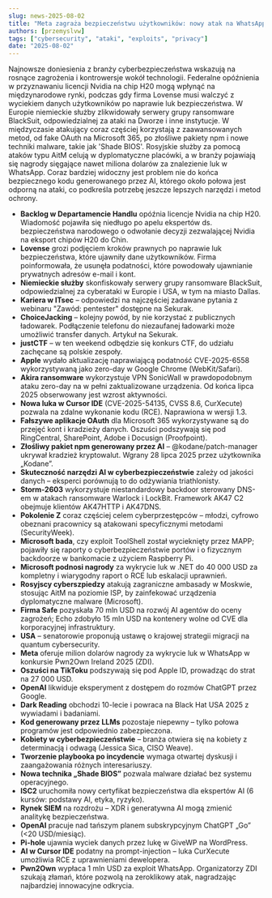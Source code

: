 ```yaml
---
slug: news-2025-08-02
title: "Meta zagraża bezpieczeństwu użytkowników: nowy atak na WhatsApp z nagrodą miliona dolarów!"
authors: [przemyslvw]
tags: ["cybersecurity", "ataki", "exploits", "privacy"]
date: "2025-08-02"
---
```


Najnowsze doniesienia z branży cyberbezpieczeństwa wskazują na rosnące zagrożenia i kontrowersje wokół technologii. Federalne opóźnienia w przyznawaniu licencji Nvidia na chip H20 mogą wpłynąć na międzynarodowe rynki, podczas gdy firma Lovense musi walczyć z wyciekiem danych użytkowników po naprawie luk bezpieczeństwa. W Europie niemieckie służby zlikwidowały serwery grupy ransomware BlackSuit, odpowiedzialnej za ataki na Dworze i inne instytucje. W międzyczasie atakujący coraz częściej korzystają z zaawansowanych metod, od fake OAuth na Microsoft 365, po złośliwe pakiety npm i nowe techniki malware, takie jak 'Shade BIOS'. Rosyjskie służby za pomocą ataków typu AitM celują w dyplomatyczne placówki, a w branży pojawiają się nagrody sięgające nawet miliona dolarów za znalezienie luk w WhatsApp. Coraz bardziej widoczny jest problem nie do końca bezpiecznego kodu generowanego przez AI, którego około połowa jest odporną na ataki, co podkreśla potrzebę jeszcze lepszych narzędzi i metod ochrony.

<!-- truncate -->

- **Backlog w Departamencie Handlu** opóźnia licencje Nvidia na chip H20. Wiadomość pojawiła się niedługo po apelu ekspertów ds. bezpieczeństwa narodowego o odwołanie decyzji zezwalającej Nvidia na eksport chipów H20 do Chin.
- **Lovense** grozi podjęciem kroków prawnych po naprawie luk bezpieczeństwa, które ujawniły dane użytkowników. Firma poinformowała, że usunęła podatności, które powodowały ujawnianie prywatnych adresów e-mail i kont.
- **Niemieckie służby** skonfiskowały serwery grupy ransomware BlackSuit, odpowiedzialnej za cyberataki w Europie i USA, w tym na miasto Dallas.
- **Kariera w ITsec** – odpowiedzi na najczęściej zadawane pytania z webinaru "Zawód: pentester" dostępne na Sekurak.
- **ChoiceJacking** – kolejny powód, by nie korzystać z publicznych ładowarek. Podłączenie telefonu do niezaufanej ładowarki może umożliwić transfer danych. Artykuł na Sekurak.
- **justCTF** – w ten weekend odbędzie się konkurs CTF, do udziału zachęcane są polskie zespoły.
- **Apple** wydało aktualizację naprawiającą podatność CVE-2025-6558 wykorzystywaną jako zero-day w Google Chrome (WebKit/Safari).
- **Akira ransomware** wykorzystuje VPN SonicWall w prawdopodobnym ataku zero-day na w pełni zaktualizowane urządzenia. Od końca lipca 2025 obserwowany jest wzrost aktywności.
- **Nowa luka w Cursor IDE** (CVE-2025-54135, CVSS 8.6, CurXecute) pozwala na zdalne wykonanie kodu (RCE). Naprawiona w wersji 1.3.
- **Fałszywe aplikacje OAuth** dla Microsoft 365 wykorzystywane są do przejęć kont i kradzieży danych. Oszuści podszywają się pod RingCentral, SharePoint, Adobe i Docusign (Proofpoint).
- **Złośliwy pakiet npm generowany przez AI** – @kodane/patch-manager ukrywał kradzież kryptowalut. Wgrany 28 lipca 2025 przez użytkownika „Kodane”.
- **Skuteczność narzędzi AI w cyberbezpieczeństwie** zależy od jakości danych – eksperci porównują to do odżywiania triathlonisty.
- **Storm-2603** wykorzystuje niestandardowy backdoor sterowany DNS-em w atakach ransomware Warlock i LockBit. Framework AK47 C2 obejmuje klientów AK47HTTP i AK47DNS.
- **Pokolenie Z** coraz częściej celem cyberprzestępców – młodzi, cyfrowo obeznani pracownicy są atakowani specyficznymi metodami (SecurityWeek).
- **Microsoft bada**, czy exploit ToolShell został wycieknięty przez MAPP; pojawiły się raporty o cyberbezpieczeństwie portów i o fizycznym backdoorze w bankomacie z użyciem Raspberry Pi.
- **Microsoft podnosi nagrody** za wykrycie luk w .NET do 40 000 USD za kompletny i wiarygodny raport o RCE lub eskalacji uprawnień.
- **Rosyjscy cyberszpiedzy** atakują zagraniczne ambasady w Moskwie, stosując AitM na poziomie ISP, by zainfekować urządzenia dyplomatyczne malware (Microsoft).
- **Firma Safe** pozyskała 70 mln USD na rozwój AI agentów do oceny zagrożeń; Echo zdobyło 15 mln USD na kontenery wolne od CVE dla korporacyjnej infrastruktury.
- **USA** – senatorowie proponują ustawę o krajowej strategii migracji na quantum cybersecurity.
- **Meta** oferuje milion dolarów nagrody za wykrycie luk w WhatsApp w konkursie Pwn2Own Ireland 2025 (ZDI).
- **Oszuści na TikToku** podszywają się pod Apple ID, prowadząc do strat na 27 000 USD.
- **OpenAI** likwiduje eksperyment z dostępem do rozmów ChatGPT przez Google.
- **Dark Reading** obchodzi 10-lecie i powraca na Black Hat USA 2025 z wywiadami i badaniami.
- **Kod generowany przez LLMs** pozostaje niepewny – tylko połowa programów jest odpowiednio zabezpieczona.
- **Kobiety w cyberbezpieczeństwie** – branża otwiera się na kobiety z determinacją i odwagą (Jessica Sica, CISO Weave).
- **Tworzenie playbooka po incydencie** wymaga otwartej dyskusji i zaangażowania różnych interesariuszy.
- **Nowa technika „Shade BIOS”** pozwala malware działać bez systemu operacyjnego.
- **ISC2** uruchomiła nowy certyfikat bezpieczeństwa dla ekspertów AI (6 kursów: podstawy AI, etyka, ryzyko).
- **Rynek SIEM** na rozdrożu – XDR i generatywna AI mogą zmienić analitykę bezpieczeństwa.
- **OpenAI** pracuje nad tańszym planem subskrypcyjnym ChatGPT „Go” (<20 USD/miesiąc).
- **Pi-hole** ujawnia wyciek danych przez lukę w GiveWP na WordPress.
- **AI w Cursor IDE** podatny na prompt-injection – luka CurXecute umożliwia RCE z uprawnieniami dewelopera.
- **Pwn2Own** wypłaca 1 mln USD za exploit WhatsApp. Organizatorzy ZDI szukają złamań, które pozwolą na zeroklikowy atak, nagradzając najbardziej innowacyjne odkrycia.
